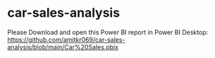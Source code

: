 # car-sales-analysis
Please Download and open this Power BI report in Power BI Desktop:
https://github.com/amitkr069/car-sales-analysis/blob/main/Car%20Sales.pbix
